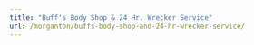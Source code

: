 ```yaml
---
title: "Buff's Body Shop & 24 Hr. Wrecker Service"
url: /morganton/buffs-body-shop-and-24-hr-wrecker-service/
---
```

